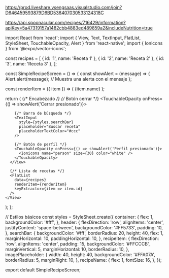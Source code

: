 https://prod.liveshare.vsengsaas.visualstudio.com/join?D646459593879D6BD536407030533124318C

https://api.spoonacular.com/recipes/716429/information?apiKey=5a47319157a1482cbb4883ed489859a2&includeNutrition=true


  import React from 'react';
import { View, Text, TextInput, FlatList, StyleSheet, TouchableOpacity, Alert } from 'react-native';
import { Ionicons } from '@expo/vector-icons';

const recipes = [
  { id: '1', name: 'Receta 1' },
  { id: '2', name: 'Receta 2' },
  { id: '3', name: 'Receta 3' },
];

const SimpleRecipeScreen = () => {
  const showAlert = (message) => {
    Alert.alert(message); // Muestra una alerta con el mensaje
  };

  const renderItem = ({ item }) => (
    <View style={styles.recipeItem}>
      <View style={styles.imagePlaceholder} />
      <Text style={styles.recipeName}>{item.name}</Text>
      <Ionicons name="star" size={24} color="orange" />
    </View>
  );

  return (
    <View style={styles.container}>
      {/* Encabezado */}
      <View style={styles.header}>
        {/* Botón cerrar */}
        <TouchableOpacity onPress={() => showAlert('Cerrar presionado')}>
          <Ionicons name="close" size={30} color="white" />
        </TouchableOpacity>

        {/* Barra de búsqueda */}
        <TextInput 
          style={styles.searchBar} 
          placeholder="Buscar receta" 
          placeholderTextColor="#ccc" 
        />

        {/* Botón de perfil */}
        <TouchableOpacity onPress={() => showAlert('Perfil presionado')}>
          <Ionicons name="person" size={30} color="white" />
        </TouchableOpacity>
      </View>

      {/* Lista de recetas */}
      <FlatList
        data={recipes}
        renderItem={renderItem}
        keyExtractor={item => item.id}
      />
    </View>
  );
};

// Estilos básicos
const styles = StyleSheet.create({
  container: {
    flex: 1,
    backgroundColor: '#fff',
  },
  header: {
    flexDirection: 'row',
    alignItems: 'center',
    justifyContent: 'space-between',
    backgroundColor: '#FF5733',
    padding: 10,
  },
  searchBar: {
    backgroundColor: '#fff',
    borderRadius: 20,
    height: 40,
    flex: 1,
    marginHorizontal: 10,
    paddingHorizontal: 10,
  },
  recipeItem: {
    flexDirection: 'row',
    alignItems: 'center',
    padding: 15,
    backgroundColor: '#FFCCCB',
    marginVertical: 5,
    marginHorizontal: 10,
    borderRadius: 10,
  },
  imagePlaceholder: {
    width: 40,
    height: 40,
    backgroundColor: '#FFA07A',
    borderRadius: 5,
    marginRight: 10,
  },
  recipeName: {
    flex: 1,
    fontSize: 16,
  },
});

export default SimpleRecipeScreen;

